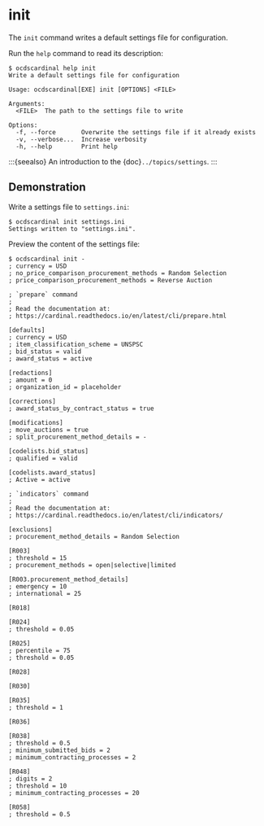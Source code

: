 # init

The `init` command writes a default settings file for configuration.

Run the `help` command to read its description:

```console
$ ocdscardinal help init
Write a default settings file for configuration

Usage: ocdscardinal[EXE] init [OPTIONS] <FILE>

Arguments:
  <FILE>  The path to the settings file to write

Options:
  -f, --force       Overwrite the settings file if it already exists
  -v, --verbose...  Increase verbosity
  -h, --help        Print help

```

:::{seealso}
An introduction to the {doc}`../topics/settings`.
:::

## Demonstration

Write a settings file to `settings.ini`:

```console
$ ocdscardinal init settings.ini
Settings written to "settings.ini".

```

Preview the content of the settings file:

```console
$ ocdscardinal init -
; currency = USD
; no_price_comparison_procurement_methods = Random Selection
; price_comparison_procurement_methods = Reverse Auction

; `prepare` command
;
; Read the documentation at:
; https://cardinal.readthedocs.io/en/latest/cli/prepare.html

[defaults]
; currency = USD
; item_classification_scheme = UNSPSC
; bid_status = valid
; award_status = active

[redactions]
; amount = 0
; organization_id = placeholder

[corrections]
; award_status_by_contract_status = true

[modifications]
; move_auctions = true
; split_procurement_method_details = -

[codelists.bid_status]
; qualified = valid

[codelists.award_status]
; Active = active

; `indicators` command
;
; Read the documentation at:
; https://cardinal.readthedocs.io/en/latest/cli/indicators/

[exclusions]
; procurement_method_details = Random Selection

[R003]
; threshold = 15
; procurement_methods = open|selective|limited

[R003.procurement_method_details]
; emergency = 10
; international = 25

[R018]

[R024]
; threshold = 0.05

[R025]
; percentile = 75
; threshold = 0.05

[R028]

[R030]

[R035]
; threshold = 1

[R036]

[R038]
; threshold = 0.5
; minimum_submitted_bids = 2
; minimum_contracting_processes = 2

[R048]
; digits = 2
; threshold = 10
; minimum_contracting_processes = 20

[R058]
; threshold = 0.5

```
